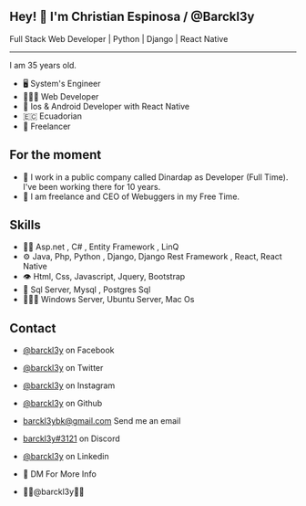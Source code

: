 ## Hey! 👋  I'm Christian Espinosa / @Barckl3y
Full Stack Web Developer | Python | Django | React Native
<hr>


I am 35 years old.

- 🖥 System's Engineer
- 👨🏻‍💻 Web Developer
- 📱 Ios & Android Developer with React Native
- 🇪🇨 Ecuadorian
- 🤑 Freelancer

## For the moment

- 👥  I work in a public company called Dinardap as Developer (Full Time). I've been working there for 10 years.
- 🧭  I am freelance and CEO of Webuggers in my Free Time.

## Skills
- 👨‍💻  Asp.net , C# , Entity Framework , LinQ
- ⚙️  Java, Php, Python , Django, Django Rest Framework , React, React Native
- 👁️  Html, Css, Javascript, Jquery, Bootstrap
- 💽  Sql Server, Mysql , Postgres Sql
- 👨🏻‍💻  Windows Server, Ubuntu Server, Mac Os

## Contact
- [@barckl3y](https://www.facebook.com/barckl3y) on Facebook
- [@barckl3y](https://www.twitter.com/barckl3y) on Twitter
- [@barckl3y](https://www.instagram.com/barckl3y) on Instagram
- [@barckl3y](https://www.github.com/barckl3y) on Github
- <a href="mailto:barckl3ybk@gmail.com?Subject=Say Hello!">barckl3ybk@gmail.com</a> Send me an email
- [barckl3y#3121](./) on Discord

- [@barckl3y](https://www.linkedin.com/in/barckl3y/) on Linkedin

- 💬 DM For More Info
- 🕴🏻@barckl3y🕴🏻

